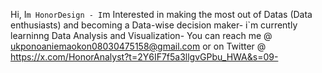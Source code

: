 Hi, I`m HonorDesign -
I`m Interested in making the most out of Datas (Data enthusiasts) and becoming a Data-wise decision maker-
i`m currently learninng Data Analysis and Visualization-
You can reach me @ ukponoaniemaokon08030475158@gmail.com or on Twitter @ https://x.com/HonorAnalyst?t=2Y6IF7f5a3llgvGPbu_HWA&s=09-



<!---
HonorDesign/HonorDesign is a ✨ special ✨ repository because its `README.md` (this file) appears on your GitHub profile.
You can click the Preview link to take a look at your changes.
--->
